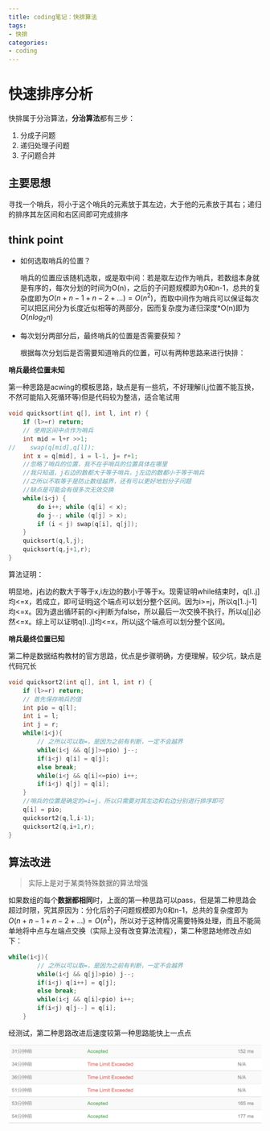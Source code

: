 ```yaml
---
title: coding笔记：快排算法
tags: 
- 快排
categories:
- coding
---
```


# 快速排序分析

快排属于分治算法，**分治算法**都有三步：
1. 分成子问题
2. 递归处理子问题
3. 子问题合并

## 主要思想

寻找一个哨兵，将小于这个哨兵的元素放于其左边，大于他的元素放于其右；递归的排序其左区间和右区间即可完成排序

## think point

- 如何选取哨兵的位置？

  哨兵的位置应该随机选取，或是取中间：若是取左边作为哨兵，若数组本身就是有序的，每次分划的时间为O(n)，之后的子问题规模即为0和n-1，总共的复杂度即为$O(n+n-1+n-2+...)=O(n^2)$，而取中间作为哨兵可以保证每次可以把区间分为长度近似相等的两部分，因而复杂度为递归深度*O(n)即为$O(nlog_2n)$

- 每次划分两部分后，最终哨兵的位置是否需要获知？

  根据每次分划后是否需要知道哨兵的位置，可以有两种思路来进行快排：

**哨兵最终位置未知**

第一种思路是acwing的模板思路，缺点是有一些坑，不好理解(i,j位置不能互换，不然可能陷入死循环等)但是代码较为整洁，适合笔试用

```c++
void quicksort(int q[], int l, int r) {
    if (l>=r) return;
    // 使用区间中点作为哨兵
    int mid = l+r >>1;
//    swap(q[mid],q[l]);
    int x = q[mid], i = l-1, j= r+1;
    //忽略了哨兵的位置，我不在乎哨兵的位置具体在哪里
    //我只知道，j右边的数都大于等于哨兵，j左边的数都小于等于哨兵
    //之所以不取等于是防止数组越界，还有可以更好地划分子问题
    //缺点是可能会有很多次无效交换
    while(i<j) {
        do i++; while (q[i] < x);
        do j--; while (q[j] > x);
        if (i < j) swap(q[i], q[j]);
    }
    quicksort(q,l,j);
    quicksort(q,j+1,r);
}
```

算法证明：

明显地，j右边的数大于等于x,i左边的数小于等于x。现需证明while结束时，q[l..j]均<=x，若成立，即可证明j这个端点可以划分整个区间。因为i>=j，所以q[1..j-1]均<=x。因为退出循环前的i<j判断为false，所以最后一次交换不执行，所以q[j]必然<=x。综上可以证明q[l..j]均<=x，所以j这个端点可以划分整个区间。

**哨兵最终位置已知**

第二种是数据结构教材的官方思路，优点是步骤明确，方便理解，较少坑，缺点是代码冗长

```c++
void quicksort2(int q[], int l, int r) {
    if (l>=r) return;
    // 首先保存哨兵的值
    int pio = q[l];
    int i = l;
    int j = r;
    while(i<j){
        // 之所以可以取=，是因为之前有判断，一定不会越界
        while(i<j && q[j]>=pio) j--;
        if(i<j) q[i] = q[j];
        else break;
        while(i<j && q[i]<=pio) i++;
        if(i<j) q[j] = q[i];
    }
    //哨兵的位置是确定的=i=j，所以只需要对其左边和右边分别进行排序即可
    q[i] = pio;
    quicksort2(q,l,i-1);
    quicksort2(q,i+1,r);
}
```

## 算法改进

> 实际上是对于某类特殊数据的算法增强

如果数组的每个**数据都相同**时，上面的第一种思路可以pass，但是第二种思路会超过时限，究其原因为：分化后的子问题规模即为0和n-1，总共的复杂度即为$O(n+n-1+n-2+...)=O(n^2)$，所以对于这种情况需要特殊处理，而且不能简单地将中点与左端点交换（实际上没有改变算法流程），第二种思路地修改点如下：

```c++
while(i<j){
        // 之所以可以取=，是因为之前有判断，一定不会越界
        while(i<j && q[j]>pio) j--;
        if(i<j) q[i++] = q[j];
        else break;
        while(i<j && q[i]<pio) i++;
        if(i<j) q[j--] = q[i];
    }
```

经测试，第二种思路改进后速度较第一种思路能快上一点点

<img src="https://raw.githubusercontent.com/coelien/image-hosting/master/img/202205091219072.png" alt="image-20220509121919959" style="zoom:50%;" />
